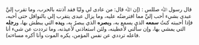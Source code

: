 قال رسول ﷲ صللس : (إن ﷲ قال: من عادى لي وليًا فقد آذنته بالحرب، وما تقرب إليَّ عبدى بشيء أحب إليِّ مما افترضتُه عليه، وما يزال عبدى يتقرب إلي بالنوافل حتى أحبه، فإذا أحببته كنتُ **سمعه** الذي يسمع به، و**بصره** الذي يبصرُ به، و**يده** التي يبطش بها، و**رجله** التي يمشي بها، وإن سألني لأعطينه، ولئن استعاذني لأعيذنه، وما ترددت عن شيء أنا فاعله ترددي عن نفس المؤمن، يكره الموت وأنا أكره مساءته).